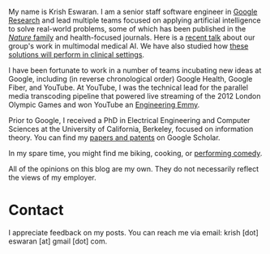 My name is Krish Eswaran. I am a senior staff software engineer in [Google Research](https://research.google/people/krish-eswaran/) 
and lead multiple teams focused on applying artificial intelligence to solve real-world problems, 
some of which has been published in the [_Nature_ family](https://www.nature.com/articles/s41598-021-93967-2)
and health-focused journals. Here is a [recent talk](https://www.youtube.com/watch?v=nYSOl1TEXvk) 
about our group's work in multimodal medical AI. We have also studied how [these solutions will perform 
in clinical settings](https://blog.google/technology/health/artificial-intelligence-breast-cancer-screening/).

I have been fortunate to work in a number of teams incubating new ideas at Google, including (in reverse chronological 
order) Google Health, Google Fiber, and YouTube. At YouTube, I was the technical lead for the 
parallel media transcoding pipeline that powered live streaming of the 2012 London Olympic Games and won YouTube an
[Engineering Emmy](https://www.tubefilter.com/2013/10/21/youtube-technology-and-engineering-emmy-award/).

Prior to Google, I received a PhD in Electrical Engineering and Computer Sciences at the University of California, 
Berkeley, focused on information theory. You can find my [papers and patents](https://scholar.google.com/citations?user=I5gPRf0AAAAJ&hl=en) 
on Google Scholar.

In my spare time, you might find me biking, cooking, or [performing comedy](https://www.youtube.com/watch?v=ieTduFNExQ0).

All of the opinions on this blog are my own. They do not necessarily reflect the views of my employer.

# Contact

I appreciate feedback on my posts. You can reach me via email: krish [dot] eswaran [at] gmail [dot] com.
